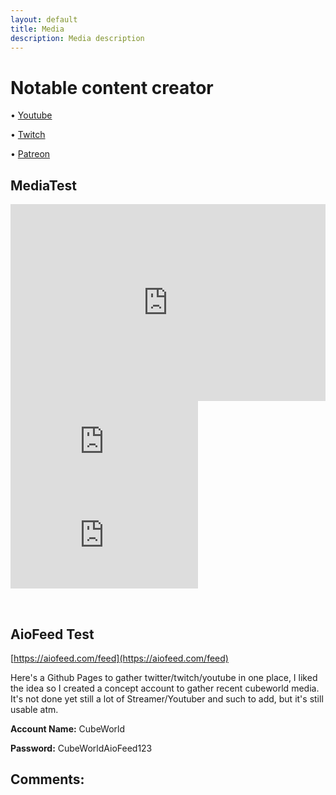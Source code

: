 ```yaml
---
layout: default
title: Media
description: Media description
---
```

# Notable content creator

&bull; [Youtube](https://paroyer.github.io/ModCatalogue/Youtube)

&bull; [Twitch](https://paroyer.github.io/ModCatalogue/Twitch)

&bull; [Patreon](https://paroyer.github.io/ModCatalogue/Patreon)

## MediaTest

<iframe width="560" height="315" style="width:100%" src="https://www.youtube.com/embed/?list=PLWy0Jf96bIqw9sCG-mPfAsVko9J9CCXsn" title="YouTube" frameborder="0" allow="accelerometer; autoplay; clipboard-write; encrypted-media; gyroscope; picture-in-picture" allowfullscreen></iframe>

<div class="twitch">
  <div class="twitch-video">
    <iframe
      src="https://player.twitch.tv/?channel=monstercat&!autoplay&parent=paroyer.github.io&autoplay=false"
      frameborder="0"
      scrolling="no"
      title="myFrameTwitchVideo"
      allowfullscreen="true">
    </iframe>
  </div>
  <div class="twitch-chat">
    <iframe
      frameborder="0"
      scrolling="no"
      title="myFrameTwitchChat"
      src="https://www.twitch.tv/embed/monstercat/chat?darkpopout&parent=paroyer.github.io">
    </iframe>
  </div>
</div>

&nbsp;&nbsp;&nbsp;&nbsp;&nbsp;&nbsp; 

## AioFeed Test

[https://aiofeed.com/feed](https://aiofeed.com/feed)

Here's a Github Pages to gather twitter/twitch/youtube in one place, I liked the idea so I created a concept account to gather recent cubeworld media. It's not done yet still a lot of Streamer/Youtuber and such to add, but it's still usable atm.

**Account Name:** CubeWorld

**Password:** CubeWorldAioFeed123

## Comments:

<script src="https://utteranc.es/client.js"
        repo="Paroyer/Comment" 
        issue-term="pathname"
        theme="github-dark"
        label="Comment"
        crossorigin="anonymous"
        async>
</script>  
